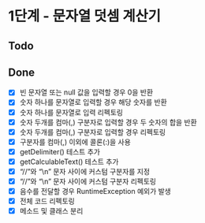 # 1단계 - 문자열 덧셈 계산기

## Todo

## Done
- [x] 빈 문자열 또는 null 값을 입력할 경우 0을 반환  
- [x] 숫자 하나를 문자열로 입력할 경우 해당 숫자를 반환
- [x] 숫자 하나를 문자열로 입력 리펙토링
- [x] 숫자 두개를 컴마(,) 구분자로 입력할 경우 두 숫자의 합을 반환
- [x] 숫자 두개를 컴마(,) 구분자로 입력할 경우 리펙토링
- [x] 구분자를 컴마(,) 이외에 콜론(:)을 사용
- [x] getDelimiter() 테스트 추가
- [x] getCalculableText() 테스트 추가
- [x] “//”와 “\n” 문자 사이에 커스텀 구분자를 지정
- [x] “//”와 “\n” 문자 사이에 커스텀 구분자 리펙토링
- [x] 음수를 전달할 경우 RuntimeException 예외가 발생
- [x] 전체 코드 리펙토링
- [x] 메소드 및 클래스 분리